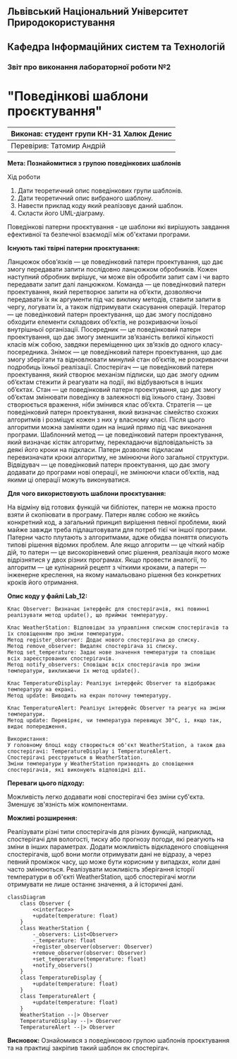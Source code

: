 ## Львівський Національний Університет Природокористування
## Кафедра Інформаційних систем та Технологій



### Звіт про виконання лабораторної роботи №2
# "Поведінкові шаблони проєктування"



| Виконав: студент групи КН-31 Халюк Денис |
|------------------------------------------|
| Перевірив: Татомир Андрій                |




**Мета: Познайомитися з групою поведінкових шаблонів**

Хід роботи

1. Дати теоретичний опис поведінкових групи шаблонів.
2. Дати теоретичний опис вибраного шаблону.
3. Навести приклад коду який реалізовує даний шаблон.
4. Скласти його UML-діаграму.


Поведінкові патерни проєктування - це шаблони які вирішують завдання ефективної та безпечної взаємодії між об'єктами програми.


**Існують такі твірні патерни проєктування:**

Ланцюжок обов’язків — це поведінковий патерн проектування, що дає змогу передавати запити послідовно ланцюжком обробників. Кожен наступний обробник вирішує, чи може він обробити запит сам і чи варто передавати запит далі ланцюжком.
Команда — це поведінковий патерн проектування, який перетворює запити на об’єкти, дозволяючи передавати їх як аргументи під час виклику методів, ставити запити в чергу, логувати їх, а також підтримувати скасування операцій.
Ітератор — це поведінковий патерн проектування, що дає змогу послідовно обходити елементи складових об’єктів, не розкриваючи їхньої внутрішньої організації.
Посередник — це поведінковий патерн проектування, що дає змогу зменшити зв’язаність великої кількості класів між собою, завдяки переміщенню цих зв’язків до одного класу-посередника.
Знімок — це поведінковий патерн проектування, що дає змогу зберігати та відновлювати минулий стан об’єктів, не розкриваючи подробиць їхньої реалізації.
Спостерігач — це поведінковий патерн проектування, який створює механізм підписки, що дає змогу одним об’єктам стежити й реагувати на події, які відбуваються в інших об’єктах.
Стан — це поведінковий патерн проектування, що дає змогу об’єктам змінювати поведінку в залежності від їхнього стану. Ззовні створюється враження, ніби змінився клас об’єкта.
Стратегія — це поведінковий патерн проектування, який визначає сімейство схожих алгоритмів і розміщує кожен з них у власному класі. Після цього алгоритми можна заміняти один на інший прямо під час виконання програми.
Шаблонний метод — це поведінковий патерн проектування, який визначає кістяк алгоритму, перекладаючи відповідальність за деякі його кроки на підкласи. Патерн дозволяє підкласам перевизначати кроки алгоритму, не змінюючи його загальної структури.
Відвідувач — це поведінковий патерн проектування, що дає змогу додавати до програми нові операції, не змінюючи класи об’єктів, над якими ці операції можуть виконуватися.


**Для чого використовують шаблони проєктування:**

На відміну від готових функцій чи бібліотек, патерн не можна просто взяти й скопіювати в програму. Патерн являє собою не якийсь конкретний код, а загальний принцип вирішення певної проблеми, який майже завжди треба підлаштовувати для потреб тієї чи іншої програми.
Патерни часто плутають з алгоритмами, адже обидва поняття описують типові рішення відомих проблем. Але якщо алгоритм — це чіткий набір дій, то патерн — це високорівневий опис рішення, реалізація якого може відрізнятися у двох різних програмах.
Якщо провести аналогії, то алгоритм — це кулінарний рецепт з чіткими кроками, а патерн — інженерне креслення, на якому намальовано рішення без конкретних кроків його отримання.


**Опис коду у файлі Lab_12:**

    Клас Observer: Визначає інтерфейс для спостерігачів, які повинні реалізувати метод update(), що приймає температуру.
    
    Клас WeatherStation: Відповідає за управління списком спостерігачів та їх сповіщенням про зміни температури.
    Метод register_observer: Додає нового спостерігача до списку.
    Метод remove_observer: Видаляє спостерігача зі списку.
    Метод set_temperature: Задає нове значення температури та сповіщає всіх зареєстрованих спостерігачів.
    Метод notify_observers: Сповіщає всіх спостерігачів про зміни температури, викликаючи їх метод update().
            
    Клас TemperatureDisplay: Реалізує інтерфейс Observer та відображає температуру на екрані.
    Метод update: Виводить на екран поточну температуру.
    
    Клас TemperatureAlert: Реалізує інтерфейс Observer та реагує на зміни температури.
    Метод update: Перевіряє, чи температура перевищує 30°C, і, якщо так, видає попередження.
    
    Використання:
    У головному блоці коду створюється об'єкт WeatherStation, а також два спостерігачі: TemperatureDisplay і TemperatureAlert.
    Спостерігачі реєструються в WeatherStation.
    Зміни температури у WeatherStation призводять до сповіщення спостерігачів, які виконують відповідні дії.


**Переваги цього підходу:**

Можливість легко додавати нові спостерігачі без зміни суб'єкта.
Зменшує зв'язність між компонентами.


**Можливі розширення:**

Реалізувати різні типи спостерігачів для різних функцій, наприклад, спостерігачі для вологості, тиску або прогнозу погоди, які реагують на зміни в інших параметрах.
Додати можливість відкладеного сповіщення спостерігачів, щоб вони могли отримувати дані не відразу, а через певний проміжок часу, що може бути корисним у випадках, коли дані часто змінюються.
Реалізувати можливість зберігання історії температури в об'єкті WeatherStation, щоб спостерігачі могли отримувати не лише останнє значення, а й історичні дані.


```mermaid
classDiagram
    class Observer {
        <<interface>>
        +update(temperature: float)
    }
    class WeatherStation {
        -_observers: List<Observer>
        -_temperature: float
        +register_observer(observer: Observer)
        +remove_observer(observer: Observer)
        +set_temperature(temperature: float)
        +notify_observers()
    }
    class TemperatureDisplay {
        +update(temperature: float)
    }
    class TemperatureAlert {
        +update(temperature: float)
    }
    WeatherStation --|> Observer
    TemperatureDisplay --|> Observer
    TemperatureAlert --|> Observer

```

**Висновок:**
Ознайомився з поведінковою групою шаблонів проєктування та на практиці закріпив такий шаблон як спостерігач.
